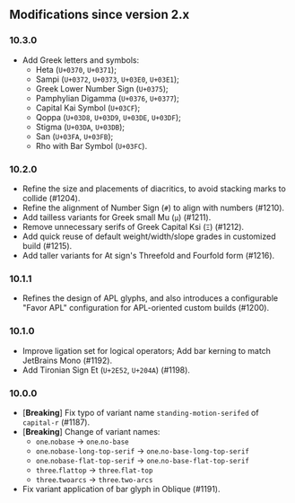 ## Modifications since version 2.x

### 10.3.0

 * Add Greek letters and symbols:
   - Heta (`U+0370`, `U+0371`);
   - Sampi (`U+0372`, `U+0373`, `U+03E0`, `U+03E1`);
   - Greek Lower Number Sign (`U+0375`);
   - Pamphylian Digamma (`U+0376`, `U+0377`);
   - Capital Kai Symbol (`U+03CF`);
   - Qoppa (`U+03D8`, `U+03D9`, `U+03DE`, `U+03DF`);
   - Stigma (`U+03DA`, `U+03DB`);
   - San (`U+03FA`, `U+03FB`);
   - Rho with Bar Symbol (`U+03FC`).


### 10.2.0

 * Refine the size and placements of diacritics, to avoid stacking marks to collide (#1204).
 * Refine the alignment of Number Sign (`#`) to align with numbers (#1210).
 * Add tailless variants for Greek small Mu (`μ`) (#1211).
 * Remove unnecessary serifs of Greek Capital Ksi (`Ξ`) (#1212).
 * Add quick reuse of default weight/width/slope grades in customized build (#1215).
 * Add taller variants for At sign's Threefold and Fourfold form (#1216).


### 10.1.1

 * Refines the design of APL glyphs, and also introduces a configurable "Favor APL" configuration for APL-oriented custom builds (#1200).


### 10.1.0

 * Improve ligation set for logical operators; Add bar kerning to match JetBrains Mono (#1192).
 * Add Tironian Sign Et (`U+2E52`, `U+204A`) (#1198).


### 10.0.0

 * \[**Breaking**\] Fix typo of variant name `standing-motion-serifed` of `capital-r` (#1187).
 * \[**Breaking**\] Change of variant names:
   - `one`.`nobase` → `one`.`no-base`
   - `one`.`nobase-long-top-serif` → `one`.`no-base-long-top-serif`
   - `one`.`nobase-flat-top-serif` → `one`.`no-base-flat-top-serif`
   - `three`.`flattop` → `three`.`flat-top`
   - `three`.`twoarcs` → `three`.`two-arcs`
 * Fix variant application of bar glyph in Oblique (#1191).

